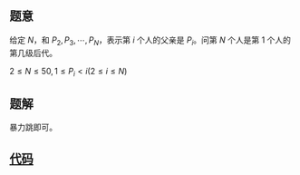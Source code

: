 ## 题意
给定 $N$，和 $P_2, P_3, \cdots, P_N$，表示第 $i$ 个人的父亲是 $P_i$。问第 $N$ 个人是第 $1$ 个人的第几级后代。

$2 \leq N \leq 50, 1 \leq P_i < i \left(2 \leq i \leq N\right)$

## 题解
暴力跳即可。

## [代码](https://raw.verge.tk/rb-tree/rb-tree/main/Code/AT/AGC263B.txt)